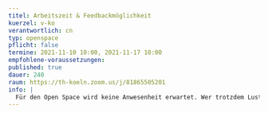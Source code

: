 ```yaml
---
titel: Arbeitszeit & Feedbackmöglichkeit
kuerzel: v-ko
verantwortlich: cn
typ: openspace
pflicht: false
termine: 2021-11-10 10:00, 2021-11-17 10:00
empfohlene-voraussetzungen:
published: true
dauer: 240
raum: https://th-koeln.zoom.us/j/81865505201
info: |
  Für den Open Space wird keine Anwesenheit erwartet. Wer trotzdem Lust hat zu kommen, wer Feedback möchte, oder oder oder – ich bin am Standort ;) 
---
```


